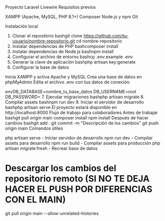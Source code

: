 Proyecto Laravel Livewire
Requisitos previos

XAMPP (Apache, MySQL, PHP 8.1+)
Composer
Node.js y npm
Git

Instalación local
1. Clonar el repositorio
bashgit clone https://github.com/tu-usuario/nombre-repositorio.git
cd nombre-repositorio
2. Instalar dependencias de PHP
bashcomposer install
3. Instalar dependencias de Node.js
bashnpm install
4. Configurar el archivo de entorno
bashcp .env.example .env
5. Generar la clave de aplicación
bashphp artisan key:generate
6. Configurar la base de datos

Inicia XAMPP y activa Apache y MySQL
Crea una base de datos en phpMyAdmin
Edita el archivo .env con tus datos de conexión:

envDB_DATABASE=nombre_tu_base_datos
DB_USERNAME=root
DB_PASSWORD=
7. Ejecutar migraciones
bashphp artisan migrate
8. Compilar assets
bashnpm run dev
9. Iniciar el servidor de desarrollo
bashphp artisan serve
El proyecto estará disponible en http://localhost:8000
Flujo de trabajo para colaboradores
Antes de trabajar
bashgit pull origin main
composer install
npm install
Después de hacer cambios
bashgit add .
git commit -m "Descripción de los cambios"
git push origin main
Comandos útiles

php artisan serve - Iniciar servidor de desarrollo
npm run dev - Compilar assets para desarrollo
npm run build - Compilar assets para producción
php artisan migrate:fresh - Recrear base de datos
# Descargar los cambios del repositorio remoto (SI NO TE DEJA HACER EL PUSH POR DIFERENCIAS CON EL MAIN)
git pull origin main --allow-unrelated-histories
